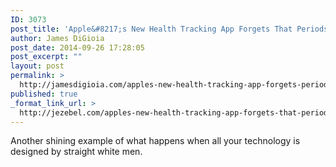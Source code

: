 ```yaml
---
ID: 3073
post_title: 'Apple&#8217;s New Health Tracking App Forgets That Periods Exist'
author: James DiGioia
post_date: 2014-09-26 17:28:05
post_excerpt: ""
layout: post
permalink: >
  http://jamesdigioia.com/apples-new-health-tracking-app-forgets-periods-exist/
published: true
_format_link_url: >
  http://jezebel.com/apples-new-health-tracking-app-forgets-that-periods-exi-1639493214
---
```

Another shining example of what happens when all your technology is designed by straight white men.